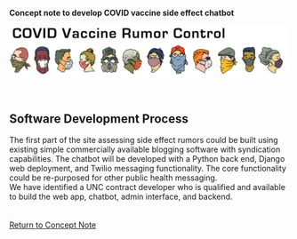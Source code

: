 **Concept note to develop COVID vaccine side effect chatbot**<br>

![COVID Vaccine Rumor Control](/docs/RumorControl_masks_chiron2.png)
<br>
<br>
## Software Development Process
The first part of the site assessing side effect rumors could be built using existing simple commercially available blogging software with syndication capabilities. The chatbot will be developed with a Python back end, Django web deployment, and Twilio messaging functionality. The core functionality could be re-purposed for other public health messaging.
<br>
We have identified a UNC contract developer who is qualified and available to build the web app, chatbot, admin interface, and backend.
<br><br><br>
[Return to Concept Note](https://nabarundg.github.io/vaccinerumorcontrol/index)
